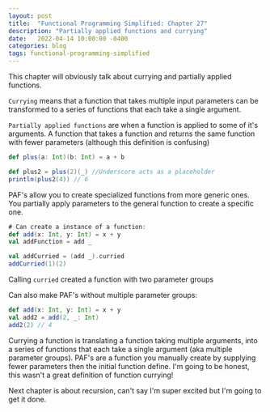 ```yaml
---
layout: post
title:  "Functional Programming Simplified: Chapter 27"
description: "Partially applied functions and currying"
date:   2022-04-14 10:00:00 -0400
categories: blog
tags: functional-programming-simplified
---
```


This chapter will obviously talk about currying and partially applied functions.

`Currying` means that a function that takes multiple input parameters can be transformed to a series of functions that each take a single argument.

`Partially applied functions` are when a function is applied to some of it's arguments.  A function that takes a function and returns the same function with fewer parameters (although this definition is confusing)

```scala
def plus(a: Int)(b: Int) = a + b

def plus2 = plus(2)(_) //Underscore acts as a placeholder
println(plus2(4)) // 6
```

PAF's allow you to create specialized functions from more generic ones.  You partially apply parameters to the general function to create a specific one.

```scala
# Can create a instance of a function:
def add(x: Int, y: Int) = x + y
val addFunction = add _

val addCurried = (add _).curried
addCurried(1)(2)
```

Calling `curried` created a function with two parameter groups

Can also make PAF's without multiple parameter groups:
```scala
def add(x: Int, y: Int) = x + y
val add2 = add(2, _: Int)
add2(2) // 4
```
Currying a function is translating a function taking multiple arguments, into a series of functions that each take a single argument (aka multiple parameter groups).  PAF's are a function you manually create by supplying fewer parameters then the initial function define. I'm going to be honest, this wasn't a great definition of function currying!

Next chapter is about recursion, can't say I'm super excited but I'm going to get it done.
